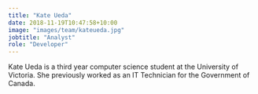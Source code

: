 ```yaml
---
title: "Kate Ueda"
date: 2018-11-19T10:47:58+10:00
image: "images/team/kateueda.jpg"
jobtitle: "Analyst"
role: "Developer"
---
```


Kate Ueda is a third year computer science student at the University of Victoria. She previously worked as an IT Technician for the Government of Canada.